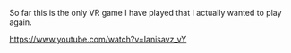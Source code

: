 So far this is the only VR game I have played that I actually wanted to play again.

https://www.youtube.com/watch?v=Ianisavz_vY